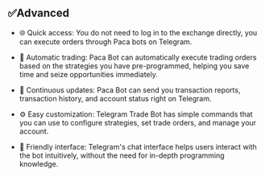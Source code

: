 ## ✅Advanced 
* 🌐 Quick access: You do not need to log in to the exchange directly, you can execute orders through Paca bots on Telegram.

* 🤖 Automatic trading: Paca Bot can automatically execute trading orders based on the strategies you have pre-programmed, helping you save time and seize opportunities immediately.

* 📩 Continuous updates: Paca Bot can send you transaction reports, transaction history, and account status right on Telegram.


* ⚙️ Easy customization: Telegram Trade Bot has simple commands that you can use to configure strategies, set trade orders, and manage your account.

* 📝 Friendly interface: Telegram's chat interface helps users interact with the bot intuitively, without the need for in-depth programming knowledge.
